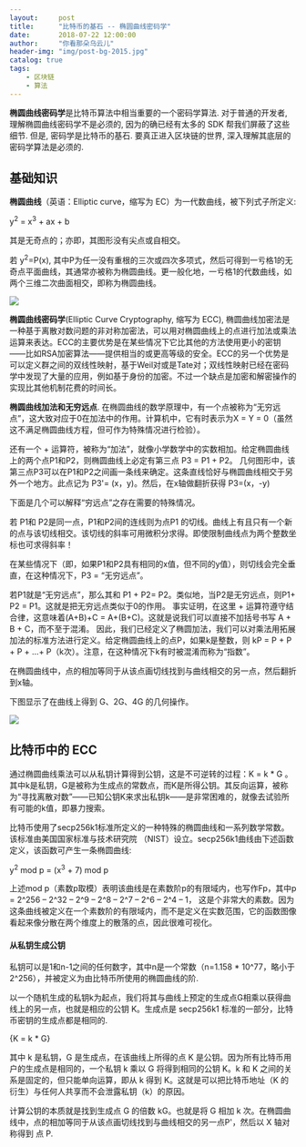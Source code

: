 ```yaml
---
layout:     post
title:      "比特币的基石 -- 椭圆曲线密码学"
date:       2018-07-22 12:00:00
author:     "你看那朵乌云儿"
header-img: "img/post-bg-2015.jpg"
catalog: true
tags:
    - 区块链
    - 算法
---
```


**椭圆曲线密码学**是比特币算法中相当重要的一个密码学算法. 对于普通的开发者, 理解椭圆曲线密码学不是必须的, 因为的确已经有太多的 SDK 帮我们屏蔽了这些细节. 但是, 密码学是比特币的基石. 要真正进入区块链的世界, 深入理解其底层的密码学算法是必须的.

## 基础知识

**椭圆曲线**（英语：Elliptic curve，缩写为 EC）为一代数曲线，被下列式子所定义:

y<sup>2</sup> = x<sup>3</sup> + ax + b  

其是无奇点的；亦即，其图形没有尖点或自相交。

若 y<sup>2</sup>=P(x), 其中P为任一没有重根的三次或四次多项式，然后可得到一亏格1的无奇点平面曲线，其通常亦被称为椭圆曲线。更一般化地，一亏格1的代数曲线，如两个三维二次曲面相交，即称为椭圆曲线。

![](http://upload-images.jianshu.io/upload_images/1785959-38f55b8ef0bdae9f.png?imageMogr2/auto-orient/strip%7CimageView2/2/w/1240)

**椭圆曲线密码学**(Elliptic Curve Cryptography, 缩写为 ECC), 椭圆曲线加密法是一种基于离散对数问题的非对称加密法，可以用对椭圆曲线上的点进行加法或乘法运算来表达。ECC的主要优势是在某些情况下它比其他的方法使用更小的密钥——比如RSA加密算法——提供相当的或更高等级的安全。ECC的另一个优势是可以定义群之间的双线性映射，基于Weil对或是Tate对；双线性映射已经在密码学中发现了大量的应用，例如基于身份的加密。不过一个缺点是加密和解密操作的实现比其他机制花费的时间长。

**椭圆曲线加法和无穷远点**. 在椭圆曲线的数学原理中，有一个点被称为“无穷远点”，这大致对应于0在加法中的作用。计算机中，它有时表示为X = Y = 0（虽然这不满足椭圆曲线方程，但可作为特殊情况进行检验）。

还有一个 + 运算符，被称为“加法”，就像小学数学中的实数相加。给定椭圆曲线上的两个点P1和P2，则椭圆曲线上必定有第三点 P3 = P1 + P2。 几何图形中，该第三点P3可以在P1和P2之间画一条线来确定。这条直线恰好与椭圆曲线相交于另外一个地方。此点记为 P3'= (x，y)。然后，在x轴做翻折获得 P3=(x，-y)

下面是几个可以解释“穷远点”之存在需要的特殊情况。

若 P1和 P2是同一点，P1和P2间的连线则为点P1 的切线。曲线上有且只有一个新的点与该切线相交。该切线的斜率可用微积分求得。即使限制曲线点为两个整数坐标也可求得斜率！

在某些情况下（即，如果P1和P2具有相同的x值，但不同的y值），则切线会完全垂直，在这种情况下，P3 = “无穷远点”。

若P1就是“无穷远点”，那么其和 P1 + P2= P2。类似地，当P2是无穷远点，则P1+ P2 = P1。这就是把无穷远点类似于0的作用。 事实证明，在这里 + 运算符遵守结合律，这意味着(A+B)+C = A+(B+C)。这就是说我们可以直接不加括号书写 A + B + C，而不至于混淆。 因此，我们已经定义了椭圆加法，我们可以对乘法用拓展加法的标准方法进行定义。给定椭圆曲线上的点P，如果k是整数，则 kP = P + P + P + …+ P（k次）。注意，在这种情况下k有时被混淆而称为“指数”。   

在椭圆曲线中，点的相加等同于从该点画切线找到与曲线相交的另一点，然后翻折到x轴。

下图显示了在曲线上得到 G、2G、4G 的几何操作。

![](http://upload-images.jianshu.io/upload_images/1785959-52ef6b8a628405a8.png?imageMogr2/auto-orient/strip%7CimageView2/2/w/1240)


## 比特币中的 ECC

通过椭圆曲线乘法可以从私钥计算得到公钥，这是不可逆转的过程：K = k * G 。其中k是私钥，G是被称为生成点的常数点，而K是所得公钥。其反向运算，被称为“寻找离散对数”——已知公钥K来求出私钥k——是非常困难的，就像去试验所有可能的k值，即暴力搜索。  

比特币使用了secp256k1标准所定义的一种特殊的椭圆曲线和一系列数学常数。该标准由美国国家标准与技术研究院 （NIST）设立。secp256k1曲线由下述函数定义，该函数可产生一条椭圆曲线:  

y<sup>2</sup> mod p = (x<sup>3</sup> + 7) mod p

上述mod p（素数p取模）表明该曲线是在素数阶p的有限域内，也写作Fp，其中p = 2^256 – 2^32 – 2^9 – 2^8 – 2^7 – 2^6 – 2^4 – 1， 这是个非常大的素数。因为这条曲线被定义在一个素数阶的有限域内，而不是定义在实数范围，它的函数图像看起来像分散在两个维度上的散落的点，因此很难可视化。

#### 从私钥生成公钥

私钥可以是1和n-1之间的任何数字，其中n是一个常数（n=1.158 * 10^77，略小于2^256），并被定义为由比特币所使用的椭圆曲线的阶.  

以一个随机生成的私钥k为起点，我们将其与曲线上预定的生成点G相乘以获得曲线上的另一点，也就是相应的公钥 K。生成点是 secp256k1 标准的一部分，比特币密钥的生成点都是相同的.  

{K = k * G}

其中 k 是私钥，G 是生成点，在该曲线上所得的点 K 是公钥。因为所有比特币用户的生成点是相同的，一个私钥 k 乘以 G 将得到相同的公钥 K。k 和 K 之间的关系是固定的，但只能单向运算，即从 k 得到 K。这就是可以把比特币地址（K 的衍生）与任何人共享而不会泄露私钥（k）的原因。

计算公钥的本质就是找到生成点 G 的倍数 kG。也就是将 G 相加 k 次。在椭圆曲线中，点的相加等同于从该点画切线找到与曲线相交的另一点P'，然后以 X 轴对称得到 点 P.


